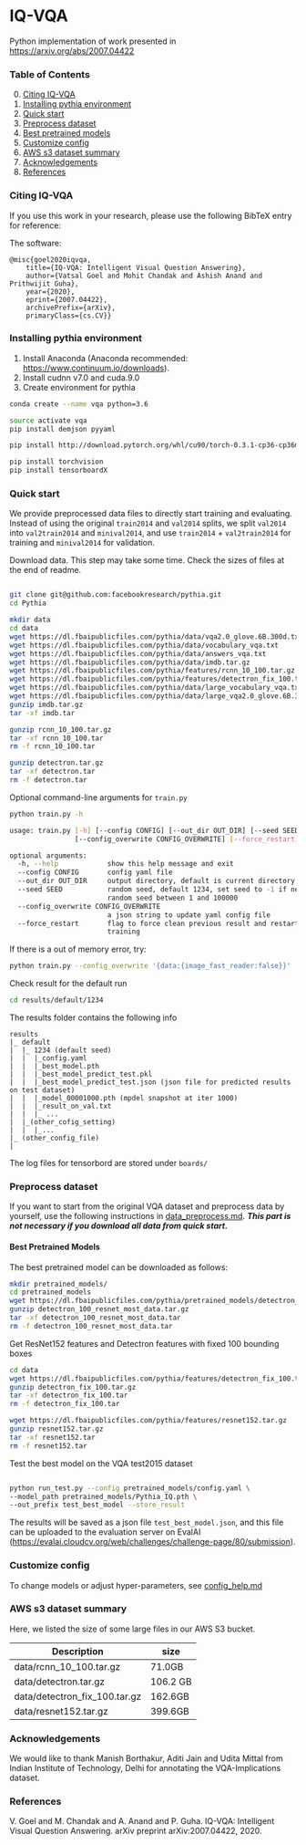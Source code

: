 # IQ-VQA

Python implementation of work presented in https://arxiv.org/abs/2007.04422

### Table of Contents
0. [Citing IQ-VQA](#citing-iq-vqa)
0. [Installing pythia environment](#installing-pythia-environment)
0. [Quick start](#quick-start)
0. [Preprocess dataset](#preprocess-dataset)
0. [Best pretrained models](#best-pretrained-models)
0. [Customize config](#customize-config)
0. [AWS s3 dataset summary](#aws-s3-dataset-summary)
0. [Acknowledgements](#acknowledgements)
0. [References](#references)


### Citing IQ-VQA
If you use this work in your research, please use the following BibTeX entry for reference:

The software:

```
@misc{goel2020iqvqa,
    title={IQ-VQA: Intelligent Visual Question Answering},
    author={Vatsal Goel and Mohit Chandak and Ashish Anand and Prithwijit Guha},
    year={2020},
    eprint={2007.04422},
    archivePrefix={arXiv},
    primaryClass={cs.CV}}
```

### Installing pythia environment

1. Install Anaconda (Anaconda recommended: https://www.continuum.io/downloads).
2. Install cudnn v7.0 and cuda.9.0
3. Create environment for pythia
```bash
conda create --name vqa python=3.6

source activate vqa
pip install demjson pyyaml

pip install http://download.pytorch.org/whl/cu90/torch-0.3.1-cp36-cp36m-linux_x86_64.whl

pip install torchvision
pip install tensorboardX

```


### Quick start
We provide preprocessed data files to directly start training and evaluating. Instead of using the original `train2014` and `val2014` splits, we split `val2014` into `val2train2014` and `minival2014`, and use `train2014` + `val2train2014` for training and `minival2014` for validation.

Download data. This step may take some time. Check the sizes of files at the end of readme.
```bash

git clone git@github.com:facebookresearch/pythia.git
cd Pythia

mkdir data
cd data
wget https://dl.fbaipublicfiles.com/pythia/data/vqa2.0_glove.6B.300d.txt.npy
wget https://dl.fbaipublicfiles.com/pythia/data/vocabulary_vqa.txt
wget https://dl.fbaipublicfiles.com/pythia/data/answers_vqa.txt
wget https://dl.fbaipublicfiles.com/pythia/data/imdb.tar.gz
wget https://dl.fbaipublicfiles.com/pythia/features/rcnn_10_100.tar.gz
wget https://dl.fbaipublicfiles.com/pythia/features/detectron_fix_100.tar.gz
wget https://dl.fbaipublicfiles.com/pythia/data/large_vocabulary_vqa.txt
wget https://dl.fbaipublicfiles.com/pythia/data/large_vqa2.0_glove.6B.300d.txt.npy
gunzip imdb.tar.gz 
tar -xf imdb.tar

gunzip rcnn_10_100.tar.gz 
tar -xf rcnn_10_100.tar
rm -f rcnn_10_100.tar

gunzip detectron.tar.gz
tar -xf detectron.tar
rm -f detectron.tar
```

Optional command-line arguments for `train.py`
```bash
python train.py -h

usage: train.py [-h] [--config CONFIG] [--out_dir OUT_DIR] [--seed SEED]
                [--config_overwrite CONFIG_OVERWRITE] [--force_restart]

optional arguments:
  -h, --help            show this help message and exit
  --config CONFIG       config yaml file
  --out_dir OUT_DIR     output directory, default is current directory
  --seed SEED           random seed, default 1234, set seed to -1 if need a
                        random seed between 1 and 100000
  --config_overwrite CONFIG_OVERWRITE
                        a json string to update yaml config file
  --force_restart       flag to force clean previous result and restart
                        training
```

If there is a out of memory error, try:
```bash
python train.py --config_overwrite '{data:{image_fast_reader:false}}'
```
Check result for the default run
```bash
cd results/default/1234

```
The results folder contains the following info
```angular2html
results
|_ default
|  |_ 1234 (default seed)
|  |  |_config.yaml
|  |  |_best_model.pth
|  |  |_best_model_predict_test.pkl 
|  |  |_best_model_predict_test.json (json file for predicted results on test dataset)
|  |  |_model_00001000.pth (mpdel snapshot at iter 1000)
|  |  |_result_on_val.txt
|  |  |_ ...
|  |_(other_cofig_setting)
|  |  |_...
|_ (other_config_file)
|

```
The log files for tensorbord are stored under `boards/`


### Preprocess dataset
If you want to start from the original VQA dataset and preprocess data by yourself, use the following instructions in [data_preprocess.md](data_prep/data_preprocess.md). 
***This part is not necessary if you download all data from quick start.***


#### Best Pretrained Models
The best pretrained model can be downloaded as follows:

```bash
mkdir pretrained_models/
cd pretrained_models
wget https://dl.fbaipublicfiles.com/pythia/pretrained_models/detectron_100_resnet_most_data.tar.gz
gunzip detectron_100_resnet_most_data.tar.gz 
tar -xf detectron_100_resnet_most_data.tar
rm -f detectron_100_resnet_most_data.tar
```


Get ResNet152 features and Detectron features with fixed 100 bounding boxes
```bash
cd data
wget https://dl.fbaipublicfiles.com/pythia/features/detectron_fix_100.tar.gz
gunzip detectron_fix_100.tar.gz
tar -xf detectron_fix_100.tar
rm -f detectron_fix_100.tar

wget https://dl.fbaipublicfiles.com/pythia/features/resnet152.tar.gz
gunzip resnet152.tar.gz
tar -xf resnet152.tar
rm -f resnet152.tar
```


Test the best model on the VQA test2015 dataset
```bash

python run_test.py --config pretrained_models/config.yaml \
--model_path pretrained_models/Pythia_IQ.pth \
--out_prefix test_best_model --store_result
```

The results will be saved as a json file `test_best_model.json`, and this file can be uploaded to the evaluation server on EvalAI (https://evalai.cloudcv.org/web/challenges/challenge-page/80/submission).

### Customize config
To change models or adjust hyper-parameters, see [config_help.md](config_help.md)

### AWS s3 dataset summary
Here, we listed the size of some large files in our AWS S3 bucket.

| Description | size  |
| --- | --- | 
|data/rcnn_10_100.tar.gz | 71.0GB |
|data/detectron.tar.gz | 106.2 GB|
|data/detectron_fix_100.tar.gz|162.6GB|
|data/resnet152.tar.gz | 399.6GB|

### Acknowledgements
We would like to thank Manish Borthakur, Aditi Jain and Udita Mittal from Indian Institute of Technology, Delhi for annotating the VQA-Implications dataset.

### References
V. Goel and M. Chandak and A. Anand and P. Guha. IQ-VQA: Intelligent Visual Question Answering. arXiv preprint arXiv:2007.04422, 2020.
